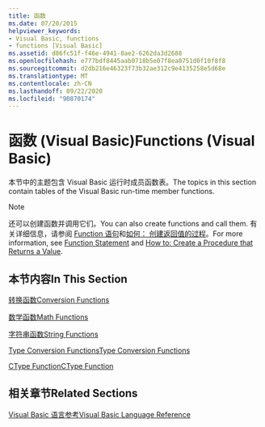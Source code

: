 ```yaml
---
title: 函数
ms.date: 07/20/2015
helpviewer_keywords:
- Visual Basic, functions
- functions [Visual Basic]
ms.assetid: d86fc51f-f46e-4941-8ae2-6262da3d2688
ms.openlocfilehash: e777bdf8445aab0718b5e07f8ea0751d0f10f8f8
ms.sourcegitcommit: d2db216e46323f73b32ae312c9e4135258e5d68e
ms.translationtype: MT
ms.contentlocale: zh-CN
ms.lasthandoff: 09/22/2020
ms.locfileid: "90870174"
---
```

# <a name="functions-visual-basic"></a><span data-ttu-id="b6c8a-102">函数 (Visual Basic)</span><span class="sxs-lookup"><span data-stu-id="b6c8a-102">Functions (Visual Basic)</span></span>

<span data-ttu-id="b6c8a-103">本节中的主题包含 Visual Basic 运行时成员函数表。</span><span class="sxs-lookup"><span data-stu-id="b6c8a-103">The topics in this section contain tables of the Visual Basic run-time member functions.</span></span>  
  
> [!NOTE]
> <span data-ttu-id="b6c8a-104">还可以创建函数并调用它们。</span><span class="sxs-lookup"><span data-stu-id="b6c8a-104">You can also create functions and call them.</span></span> <span data-ttu-id="b6c8a-105">有关详细信息，请参阅 [Function 语句](../statements/function-statement.md)和[如何： 创建返回值的过程](../../programming-guide/language-features/procedures/how-to-create-a-procedure-that-returns-a-value.md)。</span><span class="sxs-lookup"><span data-stu-id="b6c8a-105">For more information, see [Function Statement](../statements/function-statement.md) and [How to: Create a Procedure that Returns a Value](../../programming-guide/language-features/procedures/how-to-create-a-procedure-that-returns-a-value.md).</span></span>  
  
## <a name="in-this-section"></a><span data-ttu-id="b6c8a-106">本节内容</span><span class="sxs-lookup"><span data-stu-id="b6c8a-106">In This Section</span></span>  

 [<span data-ttu-id="b6c8a-107">转换函数</span><span class="sxs-lookup"><span data-stu-id="b6c8a-107">Conversion Functions</span></span>](conversion-functions.md)  
  
 [<span data-ttu-id="b6c8a-108">数学函数</span><span class="sxs-lookup"><span data-stu-id="b6c8a-108">Math Functions</span></span>](math-functions.md)  
  
 [<span data-ttu-id="b6c8a-109">字符串函数</span><span class="sxs-lookup"><span data-stu-id="b6c8a-109">String Functions</span></span>](string-functions.md)  
  
 [<span data-ttu-id="b6c8a-110">Type Conversion Functions</span><span class="sxs-lookup"><span data-stu-id="b6c8a-110">Type Conversion Functions</span></span>](type-conversion-functions.md)  
  
 [<span data-ttu-id="b6c8a-111">CType Function</span><span class="sxs-lookup"><span data-stu-id="b6c8a-111">CType Function</span></span>](ctype-function.md)  
  
## <a name="related-sections"></a><span data-ttu-id="b6c8a-112">相关章节</span><span class="sxs-lookup"><span data-stu-id="b6c8a-112">Related Sections</span></span>  

 [<span data-ttu-id="b6c8a-113">Visual Basic 语言参考</span><span class="sxs-lookup"><span data-stu-id="b6c8a-113">Visual Basic Language Reference</span></span>](../index.md)  
